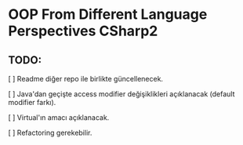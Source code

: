 # OOP From Different Language Perspectives CSharp2

## TODO:
[ ] Readme diğer repo ile birlikte güncellenecek.

[ ] Java'dan geçişte access modifier değişiklikleri açıklanacak (default modifier farkı).

[ ] Virtual'ın amacı açıklanacak.

[ ] Refactoring gerekebilir.
